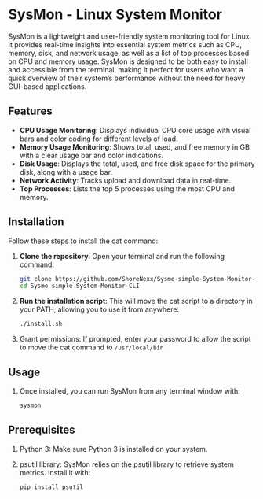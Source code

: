 # SysMon - Linux System Monitor

SysMon is a lightweight and user-friendly system monitoring tool for Linux. It provides real-time insights into essential system metrics such as CPU, memory, disk, and network usage, as well as a list of top processes based on CPU and memory usage. SysMon is designed to be both easy to install and accessible from the terminal, making it perfect for users who want a quick overview of their system’s performance without the need for heavy GUI-based applications.

## Features

- **CPU Usage Monitoring**: Displays individual CPU core usage with visual bars and color coding for different levels of load.
- **Memory Usage Monitoring**: Shows total, used, and free memory in GB with a clear usage bar and color indications.
- **Disk Usage**: Displays the total, used, and free disk space for the primary disk, along with a usage bar.
- **Network Activity**: Tracks upload and download data in real-time.
- **Top Processes**: Lists the top 5 processes using the most CPU and memory.

## Installation

Follow these steps to install the cat command:

1. **Clone the repository**:
   Open your terminal and run the following command:
   ```bash
   git clone https://github.com/ShoreNexx/Sysmo-simple-System-Monitor-CLI.git
   cd Sysmo-simple-System-Monitor-CLI 

2. **Run the installation script**: This will move the cat script to a directory in your PATH,   allowing you to use it from anywhere:
   ```bash
   ./install.sh
3. Grant permissions: If prompted, enter your password to allow the script to move the cat command to `/usr/local/bin`

## Usage
1. Once installed, you can run SysMon from any terminal window with:
   ```bash
   sysmon 
   ``` 
## Prerequisites
 1. Python 3: Make sure Python 3 is installed on your system.

2. psutil library: SysMon relies on the psutil library to retrieve system metrics. Install it with:
   ```bash
   pip install psutil
   ```

   